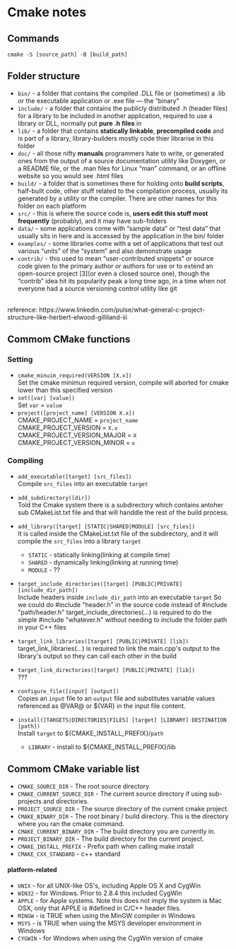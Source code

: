 # Cmake notes

## Commands
`cmake -S [source_path] -B [build_path]`

## Folder structure
* `bin/` - a folder that contains the compiled .DLL file or (sometimes) a .lib or the executable application or .exe file — the “binary”
* `include/` - a folder that contains the publicly distributed .h (header files) for a library to be included in another application, required to use a library or DLL, normally put **pure .h files** in
* `lib/` - a folder that contains **statically linkable**, **precompiled code** and is part of a library, library-builders mostly code thier librarise in this folder
* `doc/` - all those nifty **manuals** programmers hate to write, or generated ones from the output of a source documentation utility like Doxygen, or a README file, or the .man files for Linux “man” command, or an offline website so you would see .html files
* `build/` - a folder that is sometimes there for holding onto **build scripts**, half-built code, other stuff related to the compilation process, usually its generated by a utility or the compiler. There are other names for this folder on each platform
* `src/` - this is where the source code is, **users edit this stuff most frequently** (probably), and it may have sub-folders
* `data/` - some applications come with “sample data” or “test data” that usually sits in here and is accessed by the application in the bin/ folder
* `examples/` - some libraries come with a set of applications that test out various “units” of the “system” and also demonstrate usage
* `contrib/` - this used to mean “user-contributed snippets” or source code given to the primary author or authors for use or to extend an open-source project [3](or even a closed source one), though the “contrib” idea hit its popularity peak a long time ago, in a time when not everyone had a source versioning control utility like git
<br />
reference: https://www.linkedin.com/pulse/what-general-c-project-structure-like-herbert-elwood-gilliland-iii


## Commom CMake functions
### Setting
* `cmake_minuim_required(VERSION [X.x])`<br />
Set the cmake minimun required version, compile will aborted for cmake lower than this specified version
* `set([var] [value])`<br />
Set `var` = `value`
* `project([project_name] [VERSION X.x])`<br />
CMAKE_PROJECT_NAME = `project_name`<br />
CMAKE_PROJECT_VERSION = `X.x`<br />
CMAKE_PROJECT_VERSION_MAJOR = `X`<br />
CMAKE_PROJECT_VERSION_MINOR = `x`<br />

### Compiling
* `add_executable([target] [src_files])`<br />
Compile `src_files` into an executable `target`

* `add_subdirectory([dir])`<br />
Told the Cmake system there is a subdirectory which contains antoher sub CMakeList.txt file and that will handdle the rest of the build process.

* `add_library([target] [STATIC|SHARED|MODULE] [src_files])`<br />
It is called inside the CMakeList.txt file of the subdirectory, and it will compile the `src_files` into a library `target`
    * `STATIC` - statically linking(linking at compile time)
    * `SHARED` - dynamically linking(linking at running time)
    * `MODULE` - ??

* `target_include_directories([target] [PUBLIC|PRIVATE] [include_dir_path])`<br />
Include headers inside `include_dir_path` into an executable `target`
So we could do #include "header.h" in the source code instead of #include "path/header.h"
target_include_directories(...) is required to do the simple #include "whatever.h" without needing to include the folder path in your C++ files

* `target_link_libraries([target] [PUBLIC|PRIVATE] [lib])`<br />
target_link_libraries(...) is required to link the main.cpp's output to the library's output so they can call each other in the build

* `target_link_directories([target] [PUBLIC|PRIVATE] [lib])`<br />
???

* `configure_file([input] [output])`<br />
Copies an `input` file to an `output` file and substitutes variable values referenced as @VAR@ or ${VAR} in the input file content.

* `install([TARGETS|DIRECTORIES|FILES] [target] [LIBRARY] DESTINATION [path])`<br />
Install `target` to ${CMAKE_INSTALL_PREFIX}/`path`
    * `LIBRARY` - install to ${CMAKE_INSTALL_PREFIX}/lib

## Commom CMake variable list
* `CMAKE_SOURCE_DIR` - The root source directory
* `CMAKE_CURRENT_SOURCE_DIR` - The current source directory if using sub-projects and directories.
* `PROJECT_SOURCE_DIR` - The source directory of the current cmake project.
* `CMAKE_BINARY_DIR` - The root binary / build directory. This is the directory where you ran the cmake command.
* `CMAKE_CURRENT_BINARY_DIR` - The build directory you are currently in.
* `PROJECT_BINARY_DIR` - The build directory for the current project.
* `CMAKE_INSTALL_PREFIX` - Prefix path when calling make install
* `CMAKE_CXX_STANDARD` - c++ standard

#### platform-related
* `UNIX` - for all UNIX-like OS's, including Apple OS X and CygWin
* `WIN32` - for Windows. Prior to 2.8.4 this included CygWin
* `APPLE` - for Apple systems. Note this does not imply the system is Mac OSX, only that APPLE is #defined in C/C++ header files.
* `MINGW` - is TRUE when using the MinGW compiler in Windows
* `MSYS` - is TRUE when using the MSYS developer environment in Windows
* `CYGWIN` - for Windows when using the CygWin version of cmake